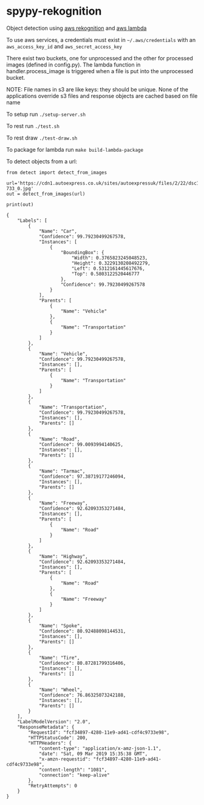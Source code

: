 # spypy-rekognition

Object detection using [aws rekognition](https://aws.amazon.com/rekognition/) and [aws lambda](https://aws.amazon.com/lambda/)

To use aws services, a credentials must exist in `~/.aws/credentials` with an `aws_access_key_id` and `aws_secret_access_key`

There exist two buckets, one for unprocessed and the other for processed images (defined in config.py). The lambda function in handler.process_image is triggered when a file is put into the unprocessed bucket.

NOTE: File names in s3 are like keys: they should be unique. None of the applications override s3 files and response objects are cached based on file name

To setup run `./setup-server.sh`

To rest run `./test.sh`

To rest draw `./test-draw.sh`

To package for lambda run `make build-lambda-package`

To detect objects from a url:

```
from detect import detect_from_images

url='https://cdn1.autoexpress.co.uk/sites/autoexpressuk/files/2/22/dsc112-733_0.jpg' 
out = detect_from_images(url)

print(out)

{
    "Labels": [
        {
            "Name": "Car",
            "Confidence": 99.79230499267578,
            "Instances": [
                {
                    "BoundingBox": {
                        "Width": 0.3765823245048523,
                        "Height": 0.3229130208492279,
                        "Left": 0.5312161445617676,
                        "Top": 0.5803122520446777
                    },
                    "Confidence": 99.79230499267578
                }
            ],
            "Parents": [
                {
                    "Name": "Vehicle"
                },
                {
                    "Name": "Transportation"
                }
            ]
        },
        {
            "Name": "Vehicle",
            "Confidence": 99.79230499267578,
            "Instances": [],
            "Parents": [
                {
                    "Name": "Transportation"
                }
            ]
        },
        {
            "Name": "Transportation",
            "Confidence": 99.79230499267578,
            "Instances": [],
            "Parents": []
        },
        {
            "Name": "Road",
            "Confidence": 99.0093994140625,
            "Instances": [],
            "Parents": []
        },
        {
            "Name": "Tarmac",
            "Confidence": 97.38719177246094,
            "Instances": [],
            "Parents": []
        },
        {
            "Name": "Freeway",
            "Confidence": 92.62093353271484,
            "Instances": [],
            "Parents": [
                {
                    "Name": "Road"
                }
            ]
        },
        {
            "Name": "Highway",
            "Confidence": 92.62093353271484,
            "Instances": [],
            "Parents": [
                {
                    "Name": "Road"
                },
                {
                    "Name": "Freeway"
                }
            ]
        },
        {
            "Name": "Spoke",
            "Confidence": 80.92488098144531,
            "Instances": [],
            "Parents": []
        },
        {
            "Name": "Tire",
            "Confidence": 80.87281799316406,
            "Instances": [],
            "Parents": []
        },
        {
            "Name": "Wheel",
            "Confidence": 76.86325073242188,
            "Instances": [],
            "Parents": []
        }
    ],
    "LabelModelVersion": "2.0",
    "ResponseMetadata": {
        "RequestId": "fcf34897-4280-11e9-ad41-cdf4c9733e98",
        "HTTPStatusCode": 200,
        "HTTPHeaders": {
            "content-type": "application/x-amz-json-1.1",
            "date": "Sat, 09 Mar 2019 15:35:38 GMT",
            "x-amzn-requestid": "fcf34897-4280-11e9-ad41-cdf4c9733e98",
            "content-length": "1081",
            "connection": "keep-alive"
        },
        "RetryAttempts": 0
    }
}
```